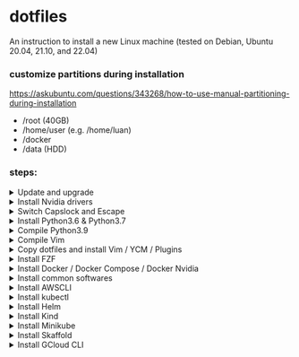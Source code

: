 # dotfiles
An instruction to install a new Linux machine (tested on Debian, Ubuntu 20.04, 21.10, and 22.04)

### customize partitions during installation

https://askubuntu.com/questions/343268/how-to-use-manual-partitioning-during-installation

- /root (40GB)
- /home/user (e.g. /home/luan)
- /docker 
- /data (HDD)


### steps:
<details>
<summary>Update and upgrade</summary>
  
```bash 
sudo apt-get update -y && sudo apt-get upgrade -y 
  
sudo apt-get install -y htop git curl unzip \
  libncurses5-dev libxt-dev libx11-dev libxtst-dev \
  libssl-dev libsqlite3-dev libreadline-dev \
  libtk8.6 libgdm-dev libdb4o-cil-dev libpcap-dev \
  build-essential cmake xclip mono-complete golang \
  nodejs default-jdk npm software-properties-common
```
</details> 





<details>
<summary>Install Nvidia drivers</summary>

Check the Additional Drivers section.

or run the following commands
```bash
sudo apt-get install nvidia-drive.. <tab>
```
then, REBOOT
</details>
  
<details>
<summary>Switch Capslock and Escape</summary>

```bash
gnome-tweaks

remember to chown -R user:user /home/user
```
</details>





<details>
<summary>Install Python3.6 & Python3.7</summary>  
  
```bash
sudo add-apt-repository ppa:deadsnakes/ppa

# update source list to focal
sudo apt update -y

# install python
sudo apt-get install -y python3.7 python3.7-dev python3.7-venv
sudo apt-get install -y python3.8 python3.8-dev python3.8-venv
```
</details>





<details>
<summary>Compile Python3.9</summary>
  
```bash
curl -O https://www.python.org/ftp/python/3.9.13/Python-3.9.13.tar.xz 
tar xvf Python-3.9.13.tar.xz
cd Python-3.9.13.tar.xz

./configure \
        --enable-shared \
        --enable-optimizations \
        --enable-loadable-sqlite-extensions \
        --disable-ipv6 \
        --enable-big-digits=30 \
        --with-ensurepip="upgrade" \
        --with-lto \
        --with-assertions \
        --with-system-ffi
make -j10
sudo make install 
```
</details>





<details>
<summary>Compile Vim</summary>

```
git clone git@github.com:vim/vim.git
cd vim

# read
cat src/INSTALL

# ensure vim is compile with clipboard and python3 support 
```
</details>


<details>
<summary>Copy dotfiles and install Vim / YCM / Plugins</summary>
  
```bash
cp .bashrc ~/.bashrc
cp .bash_aliases ~/.bash_aliases
cp .vimrc ~/.vimrc
cp .ycm_extra_conf.py ~/.ycm_extra_conf
cp .inputrc ~/.inputrc
cp .tmux.conf ~/.tmux.conf

git clone https://github.com/VundleVim/Vundle.vim.git ~/.vim/bundle/Vundle.vim
vim +PluginInstall +qall
cd ~/.vim/bundle/YouCompleteMe
python3 install.py --go-completer --rust-completer --ts-completer --verbose
```

Give a little care about JsCompleter, remove tern
https://github.com/ycm-core/YouCompleteMe#javascript-and-typescript-semantic-completion
</details>
  
 
 
 
<details> 
<summary>Install FZF</summary>

```bash
sudo apt install ripgrep
git clone --depth 1 https://github.com/junegunn/fzf.git ~/.fzf
bash ~/.fzf/install --all
```
</details>




<details>
<summary>Install Docker / Docker Compose / Docker Nvidia</summary>

Install docker
```bash
# install docker
curl https://get.docker.com | sh \
  && sudo systemctl --now enable docker
  
# add user to docker group
sudo usermod -aG docker $USER

# log out, log in
# test by `docker run hello-world` or `docker run ubuntu`
```

Install docker nvidia, https://docs.nvidia.com/datacenter/cloud-native/container-toolkit/install-guide.html

Install docker compose, https://docs.docker.com/compose/install/
</details>
  
  
  
  
  
<details>
<summary>Install common softwares</summary>
  
- Chrome
- Zoom
- Slack 
- Mendeley
- Ibus Bamboo
</details>




<details>
  <summary>Install AWSCLI</summary>

```bash
# https://docs.aws.amazon.com/cli/latest/userguide/getting-started-install.html
curl "https://awscli.amazonaws.com/awscli-exe-linux-x86_64.zip" -o "awscliv2.zip"
unzip awscliv2.zip
sudo ./aws/install
```
</details>


<details>
  <summary>Install kubectl</summary>

```bash
sudo curl --silent --location -o /usr/local/bin/kubectl \
   https://amazon-eks.s3.us-west-2.amazonaws.com/1.19.6/2021-01-05/bin/linux/amd64/kubectl

sudo chmod +x /usr/local/bin/kubectl
# for completion
echo 'source <(kubectl completion bash)' >>~/.bashrc 
```
</details>

<details>
  <summary>Install Helm</summary>

```bash
curl -fsSL -o get_helm.sh https://raw.githubusercontent.com/helm/helm/main/scripts/get-helm-3
chmod 700 get_helm.sh
./get_helm.sh
```
</details>

<details>
<summary>Install Kind</summary>

```bash
curl -Lo ./kind https://kind.sigs.k8s.io/dl/v0.17.0/kind-linux-amd64
chmod +x ./kind
sudo mv ./kind /usr/local/bin/kind
```
</details>
  
  
<details>
<summary>Install Minikube</summary>

```bash
curl -LO https://storage.googleapis.com/minikube/releases/latest/minikube-linux-amd64
sudo install minikube-linux-amd64 /usr/local/bin/minikube
```
</details>
  
  
<details>
<summary>Install Skaffold</summary>

```bash
# For Linux x86_64 (amd64)
curl -Lo skaffold https://storage.googleapis.com/skaffold/releases/latest/skaffold-linux-amd64 && \
sudo install skaffold /usr/local/bin/
```
</details>
  
<details>
<summary>Install GCloud CLI</summary>

https://cloud.google.com/sdk/docs/install#deb
</details>
